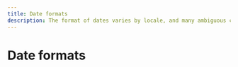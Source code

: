 ```yaml
---
title: Date formats
description: The format of dates varies by locale, and many ambiguous cases can arise.
---
```


# Date formats
